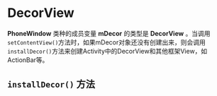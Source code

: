 # DecorView
**PhoneWindow** 类种的成员变量 **mDecor** 的类型是 **DecorView** 。当调用`setContentView()`方法时，如果mDecor对象还没有创建出来，则会调用`installDecor()`方法来创建Activity中的DecorView和其他框架View，如ActionBar等。

## `installDecor()` 方法
```java

```
